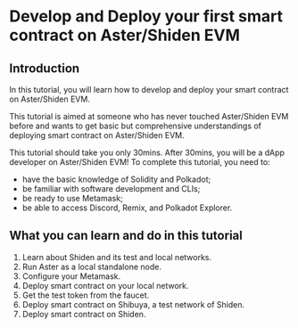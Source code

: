 # Develop and Deploy your first smart contract on Aster/Shiden EVM

## Introduction

In this tutorial, you will learn how to develop and deploy your smart contract on Aster/Shiden EVM. 

This tutorial is aimed at someone who has never touched Aster/Shiden EVM before and wants to get basic but comprehensive understandings of deploying smart contract on Aster/Shiden EVM. 

This tutorial should take you only 30mins. After 30mins, you will be a dApp developer on Aster/Shiden EVM! To complete this tutorial, you need to:

* have the basic knowledge of Solidity and Polkadot;
* be familiar with software development and CLIs;
* be ready to use Metamask;
* be able to access Discord, Remix, and Polkadot Explorer.

## What you can learn and do in this tutorial

1. Learn about Shiden and its test and local networks.
2. Run Aster as a local standalone node.
3. Configure your Metamask.
4. Deploy smart contract on your local network.
5. Get the test token from the faucet.
6. Deploy smart contract on Shibuya, a test network of Shiden.
7. Deploy smart contract on Shiden.

